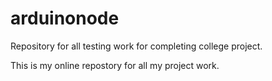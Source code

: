 # arduinonode
Repository for all testing work for completing college project.

This is my online repostory for all my project work.
